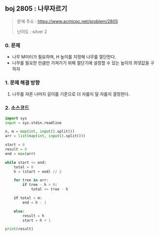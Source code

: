 ## boj 2805 : 나무자르기
> 문제 주소 : https://www.acmicpc.net/problem/2805
>
> 난이도 : silver 2

### 0. 문제
- 나무 M미터가 필요하며, H 높이를 지정해 나무를 절단한다.
- 나무를 필요한 만큼만 가져가기 위해 절단기에 설정할 수 있는 높이의 최댓값을 구하자

### 1. 문제 해결 방향
1. 나무를 자른 나머지 길이를 기준으로 더 자를지 덜 자를지 결정한다.

### 2. 소스코드
```python
import sys
input = sys.stdin.readline

n, m = map(int, input().split())
arr = list(map(int, input().split()))

start = 0
result = 0
end = max(arr)

while start <= end:
    total = 0
    h = (start + end) // 2

    for tree in arr:
        if tree - h > 0:
            total += tree - h

    if total < m:
        end = h - 1

    else:
        result = h
        start = h + 1

print(result)

```

